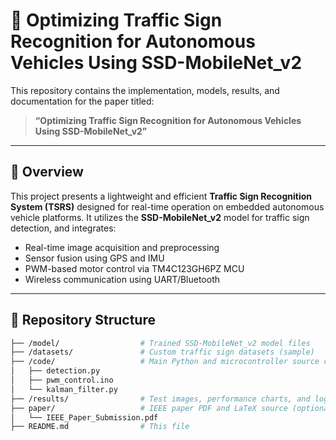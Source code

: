 # 🚗 Optimizing Traffic Sign Recognition for Autonomous Vehicles Using SSD-MobileNet_v2

This repository contains the implementation, models, results, and documentation for the paper titled:

> **“Optimizing Traffic Sign Recognition for Autonomous Vehicles Using SSD-MobileNet_v2”**  

---

## 📄 Overview

This project presents a lightweight and efficient **Traffic Sign Recognition System (TSRS)** designed for real-time operation on embedded autonomous vehicle platforms. It utilizes the **SSD-MobileNet_v2** model for traffic sign detection, and integrates:

- Real-time image acquisition and preprocessing  
- Sensor fusion using GPS and IMU  
- PWM-based motor control via TM4C123GH6PZ MCU  
- Wireless communication using UART/Bluetooth

---

## 📁 Repository Structure

```bash
├── /model/                  # Trained SSD-MobileNet_v2 model files
├── /datasets/               # Custom traffic sign datasets (sample)
├── /code/                   # Main Python and microcontroller source code
│   ├── detection.py
│   ├── pwm_control.ino
│   └── kalman_filter.py
├── /results/                # Test images, performance charts, and logs
├── paper/                   # IEEE paper PDF and LaTeX source (optional)
│   └── IEEE_Paper_Submission.pdf
├── README.md                # This file
